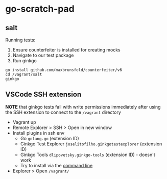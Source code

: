 # go-scratch-pad

## salt
Running tests:
1. Ensure counterfeiter is installed for creating mocks
2. Navigate to our test package
3. Run ginkgo
```
go install github.com/maxbrunsfeld/counterfeiter/v6
cd /vagrant/salt
ginkgo
```

## VSCode SSH extension
**NOTE** that ginkgo tests fail with write permissions immediately after using the SSH extension to connect to the `/vagrant` directory
* Vagrant up
* Remote Explorer > SSH > Open in new window
* Install plugins in ssh env
    * Go `golang.go` (extension ID)
    * Ginkgo Test Explorer `joselitofilho.ginkgotestexplorer` (extension ID)
    * Ginkgo Tools `dlipovetsky.ginkgo-tools` (extension ID) - doesn't work
    * Try to install via the [command line](https://code.visualstudio.com/docs/editor/extension-marketplace#_command-line-extension-management)
* Explorer > Open `/vagrant/`